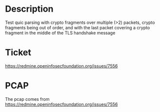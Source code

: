 # Description

Test quic parsing with crypto fragments over multiple (>2) packets, crypto fragments being out of order, and with the last packet covering a crypto fragment in the middle of the TLS handshake message

# Ticket

https://redmine.openinfosecfoundation.org/issues/7556

# PCAP

The pcap comes from https://redmine.openinfosecfoundation.org/issues/7556
